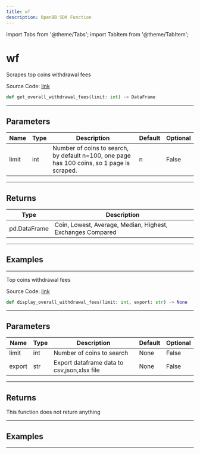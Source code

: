 ```yaml
---
title: wf
description: OpenBB SDK Function
---
```


import Tabs from '@theme/Tabs';
import TabItem from '@theme/TabItem';

# wf

<Tabs>
<TabItem value="model" label="Model" default>

Scrapes top coins withdrawal fees

Source Code: [link](https://github.com/OpenBB-finance/OpenBBTerminal/tree/main/openbb_terminal/cryptocurrency/overview/withdrawalfees_model.py#L120)

```python
def get_overall_withdrawal_fees(limit: int) -> DataFrame
```
---

## Parameters

| Name | Type | Description | Default | Optional |
| ---- | ---- | ----------- | ------- | -------- |
| limit | int | Number of coins to search, by default n=100, one page has 100 coins, so 1 page is scraped. | n | False |

---

## Returns

| Type | Description |
| ---- | ----------- |
| pd.DataFrame | Coin, Lowest, Average, Median, Highest, Exchanges Compared |

---

## Examples

---



</TabItem>
<TabItem value="view" label="View">

Top coins withdrawal fees

Source Code: [link](https://github.com/OpenBB-finance/OpenBBTerminal/tree/main/openbb_terminal/cryptocurrency/overview/withdrawalfees_view.py#L18)

```python
def display_overall_withdrawal_fees(limit: int, export: str) -> None
```
---

## Parameters

| Name | Type | Description | Default | Optional |
| ---- | ---- | ----------- | ------- | -------- |
| limit | int | Number of coins to search | None | False |
| export | str | Export dataframe data to csv,json,xlsx file | None | False |

---

## Returns

This function does not return anything

---

## Examples

---



</TabItem>
</Tabs>